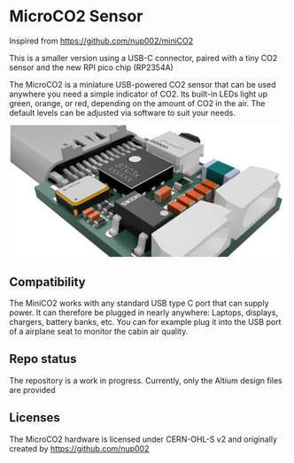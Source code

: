 # MicroCO2 Sensor
Inspired from https://github.com/nup002/miniCO2

This is a smaller version using a USB-C connector, paired with a tiny CO2 sensor and the new RPI pico chip (RP2354A)

The MicroCO2 is a miniature USB-powered CO2 sensor that can be used 
anywhere you need a simple indicator of CO2. Its built-in LEDs light up green, orange, or red, depending on the 
amount of CO2 in the air. The default levels can be adjusted via software to suit your needs.
<p align="center">
<img src="Images/e5f4da21-3001-4433-8940-d79f90a3566d.PNG" width="500">
</p>
 
## Compatibility
The MiniCO2 works with any standard USB type C port that can supply power. It can therefore be plugged in nearly 
anywhere: Laptops, displays, chargers, battery banks, etc. You can for example plug it into the USB port of a 
airplane seat to monitor the cabin air quality.

## Repo status
The repository is a work in progress. Currently, only the Altium design files are provided

## Licenses
The MicroCO2 hardware is licensed under CERN-OHL-S v2 and originally created by https://github.com/nup002
